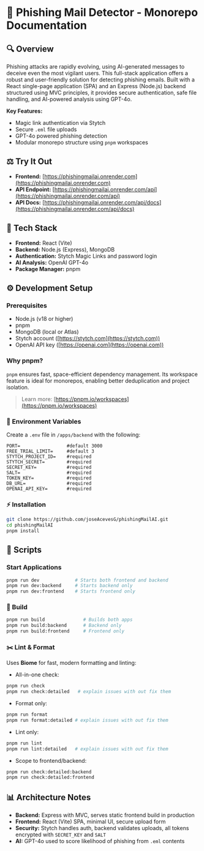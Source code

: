 # 📱 Phishing Mail Detector - Monorepo Documentation

## 🔍 Overview

Phishing attacks are rapidly evolving, using AI-generated messages to deceive even the most vigilant users. This full-stack application offers a robust and user-friendly solution for detecting phishing emails. Built with a React single-page application (SPA) and an Express (Node.js) backend structured using MVC principles, it provides secure authentication, safe file handling, and AI-powered analysis using GPT-4o.

**Key Features:**

- Magic link authentication via Stytch
- Secure `.eml` file uploads
- GPT-4o powered phishing detection
- Modular monorepo structure using `pnpm` workspaces

## ⚖️ Try It Out

- **Frontend:** [https://phishingmailai.onrender.com](https://phishingmailai.onrender.com)
- **API Endpoint:** [https://phishingmailai.onrender.com/api](https://phishingmailai.onrender.com/api)
- **API Docs:** [https://phishingmailai.onrender.com/api/docs](https://phishingmailai.onrender.com/api/docs)

## 🚀 Tech Stack

- **Frontend:** React (Vite)
- **Backend:** Node.js (Express), MongoDB
- **Authentication:** Stytch Magic Links and password login
- **AI Analysis:** OpenAI GPT-4o
- **Package Manager:** pnpm

## ⚙️ Development Setup

### Prerequisites

- Node.js (v18 or higher)
- pnpm
- MongoDB (local or Atlas)
- Stytch account ([https://stytch.com](https://stytch.com))
- OpenAI API key ([https://openai.com](https://openai.com))

### Why pnpm?

`pnpm` ensures fast, space-efficient dependency management. Its workspace feature is ideal for monorepos, enabling better deduplication and project isolation.

> Learn more: [https://pnpm.io/workspaces](https://pnpm.io/workspaces)

### 📂 Environment Variables

Create a `.env` file in `/apps/backend` with the following:

```
PORT=                 #default 3000
FREE_TRIAL_LIMIT=     #default 3
STYTCH_PROJECT_ID=    #required
STYTCH_SECRET=        #required
SECRET_KEY=           #required
SALT=                 #required
TOKEN_KEY=            #required
DB_URL=               #required
OPENAI_API_KEY=       #required
```

### ⚡ Installation

```bash
git clone https://github.com/joseAcevesG/phishingMailAI.git
cd phishingMailAI
pnpm install
```

## 🚪 Scripts

### Start Applications

```bash
pnpm run dev             # Starts both frontend and backend
pnpm run dev:backend     # Starts backend only
pnpm run dev:frontend    # Starts frontend only
```

### 🔧 Build

```bash
pnpm run build              # Builds both apps
pnpm run build:backend      # Backend only
pnpm run build:frontend     # Frontend only
```

### ✂️ Lint & Format

Uses **Biome** for fast, modern formatting and linting:

- All-in-one check:

```bash
pnpm run check
pnpm run check:detailed   # explain issues with out fix them
```

- Format only:

```bash
pnpm run format
pnpm run format:detailed # explain issues with out fix them
```

- Lint only:

```bash
pnpm run lint
pnpm run lint:detailed   # explain issues with out fix them
```

- Scope to frontend/backend:

```bash
pnpm run check:detailed:backend
pnpm run check:detailed:frontend
```

## 📊 Architecture Notes

- **Backend:** Express with MVC, serves static frontend build in production
- **Frontend:** React (Vite) SPA, minimal UI, secure upload form
- **Security:** Stytch handles auth, backend validates uploads, all tokens encrypted with `SECRET_KEY` and `SALT`
- **AI:** GPT-4o used to score likelihood of phishing from `.eml` contents
